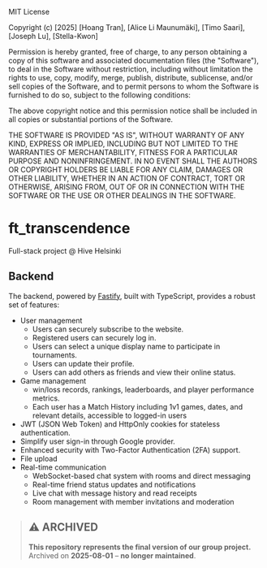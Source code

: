 MIT License

Copyright (c) [2025] [Hoang Tran], [Alice Li Maunumäki], [Timo Saari], [Joseph Lu], [Stella-Kwon]

Permission is hereby granted, free of charge, to any person obtaining a copy
of this software and associated documentation files (the "Software"), to deal
in the Software without restriction, including without limitation the rights
to use, copy, modify, merge, publish, distribute, sublicense, and/or sell
copies of the Software, and to permit persons to whom the Software is
furnished to do so, subject to the following conditions:

The above copyright notice and this permission notice shall be included in all
copies or substantial portions of the Software.

THE SOFTWARE IS PROVIDED "AS IS", WITHOUT WARRANTY OF ANY KIND, EXPRESS OR
IMPLIED, INCLUDING BUT NOT LIMITED TO THE WARRANTIES OF MERCHANTABILITY,
FITNESS FOR A PARTICULAR PURPOSE AND NONINFRINGEMENT. IN NO EVENT SHALL THE
AUTHORS OR COPYRIGHT HOLDERS BE LIABLE FOR ANY CLAIM, DAMAGES OR OTHER
LIABILITY, WHETHER IN AN ACTION OF CONTRACT, TORT OR OTHERWISE, ARISING FROM,
OUT OF OR IN CONNECTION WITH THE SOFTWARE OR THE USE OR OTHER DEALINGS IN THE
SOFTWARE.


# ft_transcendence
Full-stack project @ Hive Helsinki

## Backend
The backend, powered by [Fastify](https://fastify.dev/), built with TypeScript, provides a robust set of features:
- User management
	- Users can securely subscribe to the website.
    - Registered users can securely log in.
    - Users can select a unique display name to participate in tournaments.
    - Users can update their profile.
	- Users can add others as friends and view their online status.
- Game management
	- win/loss records, rankings, leaderboards, and player performance metrics.
	- Each user has a Match History including 1v1 games, dates, and relevant details, accessible to logged-in users
- JWT (JSON Web Token) and HttpOnly cookies for stateless authentication.
- Simplify user sign-in through Google provider.
- Enhanced security with Two-Factor Authentication (2FA) support.
- File upload
- Real-time communication
	- WebSocket-based chat system with rooms and direct messaging
	- Real-time friend status updates and notifications
	- Live chat with message history and read receipts
	- Room management with member invitations and moderation

> ## ⚠️ **ARCHIVED**
> **This repository represents the final version of our group project.**  
> Archived on **2025-08-01** &ndash; **no longer maintained**.
